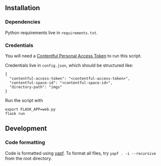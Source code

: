 ## Installation

### Dependencies

Python requirements live in `requirements.txt`.

### Credentials

You will need a [Contentful Personal Access Token](https://www.contentful.com/help/personal-access-tokens/) to run this script.

Credentials live in `config.json`, which should be structured like:

```
{
  "contentful-access-token": "<contentful-access-token>",
  "contentful-space-id": "<contentful-space-id>",
  "directory-path": "imgs"
}
```

Run the script with

```
export FLASK_APP=web.py
flask run
```

## Development

### Code formatting

Code is formatted using [yapf](https://github.com/google/yapf).
To format all files, try `yapf . -i --recursive` from the root directory.
